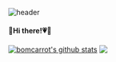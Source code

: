 ![header](https://capsule-render.vercel.app/api?type=waving&color=0:81BEF7,100:2ECCFA&height=180&section=header&text=🐟🐠&fontSize=30&fontColor=585858&fontAlign=85)
<h4>🐰Hi there!💗🥕</h4>



<a href="https://github.com/bomcarrot/bomcarrot"><img align="center" src="https://github-readme-stats.vercel.app/api?username=bomcarrot&show_icons=true&include_all_commits=true&hide_border=true" alt="bomcarrot's github stats" /></a> <a href="https://github.com/bomcarrot/github-readme-stats"><img align="center" src="https://github-readme-stats.vercel.app/api/top-langs/?username=bomcarrot&layout=compact&hide_border=true" /></a>
 
